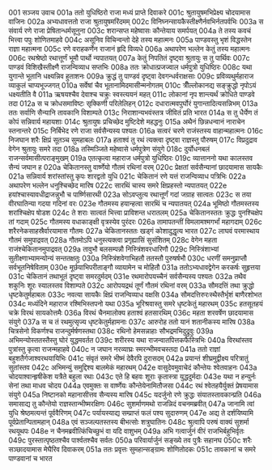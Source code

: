 001  सञ्जय उवाच
001a ततो युधिष्ठिरो राजा मध्यं प्राप्ते दिवाकरे
001c श्रुतायुषमभिप्रेक्ष्य चोदयामास वाजिनः
002a अभ्यधावत्ततो राजा श्रुतायुषमरिंदमम्
002c विनिघ्नन्सायकैस्तीक्ष्णैर्नवभिर्नतपर्वभिः
003a स संवार्य रणे राजा प्रेषितान्धर्मसूनुना
003c शरान्सप्त महेष्वासः कौन्तेयाय समर्पयत्
004a ते तस्य कवचं भित्त्वा पपुः शोणितमाहवे
004c असूनिव विचिन्वन्तो देहे तस्य महात्मनः
005a पाण्डवस्तु भृशं विद्धस्तेन राज्ञा महात्मना
005c रणे वराहकर्णेन राजानं हृदि विव्यधे
006a अथापरेण भल्लेन केतुं तस्य महात्मनः
006c रथश्रेष्ठो रथात्तूर्णं भूमौ पार्थो न्यपातयत्
007a केतुं निपतितं दृष्ट्वा श्रुतायुः स तु पार्थिवः
007c पाण्डवं विशिखैस्तीक्ष्णै राजन्विव्याध सप्तभिः
008a ततः क्रोधात्प्रजज्वाल धर्मपुत्रो युधिष्ठिरः
008c यथा युगान्ते भूतानि धक्ष्यन्निव हुताशनः
009a क्रुद्धं तु पाण्डवं दृष्ट्वा देवगन्धर्वराक्षसाः
009c प्रविव्यथुर्महाराज व्याकुलं चाप्यभूज्जगत्
010a सर्वेषां चैव भूतानामिदमासीन्मनोगतम्
010c त्रीँल्लोकानद्य सङ्क्रुद्धो नृपोऽयं धक्ष्यतीति वै
011a ऋषयश्चैव देवाश्च चक्रुः स्वस्त्ययनं महत्
011c लोकानां नृप शान्त्यर्थं क्रोधिते पाण्डवे तदा
012a स च क्रोधसमाविष्टः सृक्किणी परिलेलिहन्
012c दधारात्मवपुर्घोरं युगान्तादित्यसन्निभम्
013a ततः सर्वाणि सैन्यानि तावकानि विशाम्पते
013c निराशान्यभवंस्तत्र जीवितं प्रति भारत
014a स तु धैर्येण तं कोपं सन्निवार्य महायशाः
014c श्रुतायुषः प्रचिच्छेद मुष्टिदेशे महद्धनुः
015a अथैनं छिन्नधन्वानं नाराचेन स्तनान्तरे
015c निर्बिभेद रणे राजा सर्वसैन्यस्य पश्यतः
016a सत्वरं चरणे राजंस्तस्य वाहान्महात्मनः
016c निजघान शरैः क्षिप्रं सूतञ्च सुमहाबलः
017a हताश्वं तु रथं त्यक्त्वा दृष्ट्वा राज्ञस्तु पौरुषम्
017c विप्रदुद्राव वेगेन श्रुतायुः समरे तदा
018a तस्मिञ्जिते महेष्वासे धर्मपुत्रेण संयुगे
018c दुर्योधनबलं राजन्सर्वमासीत्पराङ्मुखम्
019a एतत्कृत्वा महाराज धर्मपुत्रो युधिष्ठिरः
019c व्यात्ताननो यथा कालस्तव सैन्यं जघान ह
020a चेकितानस्तु वार्ष्णेयो गौतमं रथिनां वरम्
020c प्रेक्षतां सर्वसैन्यानां छादयामास सायकैः
021a सन्निवार्य शरांस्तांस्तु कृपः शारद्वतो युधि
021c चेकितानं रणे यत्तं राजन्विव्याध पत्रिभिः
022a अथापरेण भल्लेन धनुश्चिच्छेद मारिष
022c सारथिं चास्य समरे क्षिप्रहस्तो न्यपातयत्
022e हयांश्चास्यावधीद्राजन्नुभौ च पार्ष्णिसारथी
023a सोऽवप्लुत्य रथात्तूर्णं गदां जग्राह सात्वतः
023c स तया वीरघातिन्या गदया गदिनां वरः
023e गौतमस्य हयान्हत्वा सारथिं च न्यपातयत्
024a भूमिष्ठो गौतमस्तस्य शरांश्चिक्षेप षोडश
024c ते शराः सात्वतं भित्त्वा प्राविशन्त धरातलम्
025a चेकितानस्ततः क्रुद्धः पुनश्चिक्षेप तां गदाम्
025c गौतमस्य वधाकाङ्क्षी वृत्रस्येव पुरंदरः
026a तामापतन्तीं विमलामश्मगर्भां महागदाम्
026c शरैरनेकसाहस्रैर्वारयामास गौतमः
027a चेकितानस्ततः खड्गं कोशादुद्धृत्य भारत
027c लाघवं परमास्थाय गौतमं समुपाद्रवत्
028a गौतमोऽपि धनुस्त्यक्त्वा प्रगृह्यासिं सुसंशितम्
028c वेगेन महता राजंश्चेकितानमुपाद्रवत्
029a तावुभौ बलसम्पन्नौ निस्त्रिंशवरधारिणौ
029c निस्त्रिंशाभ्यां सुतीक्ष्णाभ्यामन्योन्यं सन्ततक्षतुः
030a निस्त्रिंशवेगाभिहतौ ततस्तौ पुरुषर्षभौ
030c धरणीं समनुप्राप्तौ सर्वभूतनिषेविताम्
030e मूर्छयाभिपरीताङ्गौ व्यायामेन च मोहितौ
031a ततोऽभ्यधावद्वेगेन करकर्षः सुहृत्तया
031c चेकितानं तथाभूतं दृष्ट्वा समरदुर्मदम्
031e रथमारोपयच्चैनं सर्वसैन्यस्य पश्यतः
032a तथैव शकुनिः शूरः स्यालस्तव विशाम्पते
032c आरोपयद्रथं तूर्णं गौतमं रथिनां वरम्
033a सौमदत्तिं तथा क्रुद्धो धृष्टकेतुर्महाबलः
033c नवत्या सायकैः क्षिप्रं राजन्विव्याध वक्षसि
034a सौमदत्तिरुरःस्थैस्तैर्भृशं बाणैरशोभत
034c मध्यंदिने महाराज रश्मिभिस्तपनो यथा
035a भूरिश्रवास्तु समरे धृष्टकेतुं महारथम्
035c हतसूतहयं चक्रे विरथं सायकोत्तमैः
036a विरथं चैनमालोक्य हताश्वं हतसारथिम्
036c महता शरवर्षेण छादयामास संयुगे
037a स च तं रथमुत्सृज्य धृष्टकेतुर्महामनाः
037c आरुरोह ततो यानं शतानीकस्य मारिष
038a चित्रसेनो विकर्णश्च राजन्दुर्मर्षणस्तथा
038c रथिनो हेमसन्नाहाः सौभद्रमभिदुद्रुवुः
039a अभिमन्योस्ततस्तैस्तु घोरं युद्धमवर्तत
039c शरीरस्य यथा राजन्वातपित्तकफैस्त्रिभिः
040a विरथांस्तव पुत्रांस्तु कृत्वा राजन्महाहवे
040c न जघान नरव्याघ्रः स्मरन्भीमवचस्तदा
041a ततो राज्ञां बहुशतैर्गजाश्वरथयायिभिः
041c संवृतं समरे भीष्मं देवैरपि दुरासदम्
042a प्रयान्तं शीघ्रमुद्वीक्ष्य परित्रातुं सुतांस्तव
042c अभिमन्युं समुद्दिश्य बालमेकं महारथम्
042e वासुदेवमुवाचेदं कौन्तेयः श्वेतवाहनः
043a चोदयाश्वान्हृषीकेश यत्रैते बहुला रथाः
043c एते हि बहवः शूराः कृतास्त्रा युद्धदुर्मदाः
043e यथा न हन्युर्नः सेनां तथा माधव चोदय
044a एवमुक्तः स वार्ष्णेयः कौन्तेयेनामितौजसा
044c रथं श्वेतहयैर्युक्तं प्रेषयामास संयुगे
045a निष्टानको महानासीत्तव सैन्यस्य मारिष
045c यदर्जुनो रणे क्रुद्धः संयातस्तावकान्प्रति
046a समासाद्य तु कौन्तेयो राज्ञस्तान्भीष्मरक्षिणः
046c सुशर्माणमथो राजन्निदं वचनमब्रवीत्
047a जानामि त्वां युधि श्रेष्ठमत्यन्तं पूर्ववैरिणम्
047c पर्यायस्याद्य सम्प्राप्तं फलं पश्य सुदारुणम्
047e अद्य ते दर्शयिष्यामि पूर्वप्रेतान्पितामहान्
048a एवं सञ्जल्पतस्तस्य बीभत्सोः शत्रुघातिनः
048c श्रुत्वापि परुषं वाक्यं सुशर्मा रथयूथपः
048e न चैनमब्रवीत्किंचिच्छुभं वा यदि वाशुभम्
049a अभि गत्वार्जुनं वीरं राजभिर्बहुभिर्वृतः
049c पुरस्तात्पृष्ठतश्चैव पार्श्वतश्चैव सर्वतः
050a परिवार्यार्जुनं सङ्ख्ये तव पुत्रैः सहानघ
050c शरैः सञ्छादयामास मेघैरिव दिवाकरम्
051a ततः प्रवृत्तः सुमहान्सङ्ग्रामः शोणितोदकः
051c तावकानां च समरे पाण्डवानां च भारत

